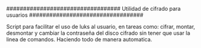 ##################################
Utilidad de cifrado para usuarios 
##################################

Script para facilitar el uso de luks al usuario, en tareas como: cifrar, montar, desmontar y cambiar la contraseña del disco cifrado sin tener que usar la linea de comandos. Haciendo todo de manera automatica.



